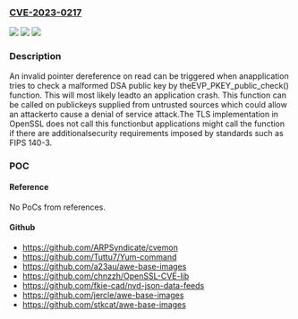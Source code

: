 ### [CVE-2023-0217](https://cve.mitre.org/cgi-bin/cvename.cgi?name=CVE-2023-0217)
![](https://img.shields.io/static/v1?label=Product&message=OpenSSL&color=blue)
![](https://img.shields.io/static/v1?label=Version&message=3.0.0%3C%203.0.8%20&color=brighgreen)
![](https://img.shields.io/static/v1?label=Vulnerability&message=invalid%20pointer%20dereference&color=brighgreen)

### Description

An invalid pointer dereference on read can be triggered when anapplication tries to check a malformed DSA public key by theEVP_PKEY_public_check() function. This will most likely leadto an application crash. This function can be called on publickeys supplied from untrusted sources which could allow an attackerto cause a denial of service attack.The TLS implementation in OpenSSL does not call this functionbut applications might call the function if there are additionalsecurity requirements imposed by standards such as FIPS 140-3.

### POC

#### Reference
No PoCs from references.

#### Github
- https://github.com/ARPSyndicate/cvemon
- https://github.com/Tuttu7/Yum-command
- https://github.com/a23au/awe-base-images
- https://github.com/chnzzh/OpenSSL-CVE-lib
- https://github.com/fkie-cad/nvd-json-data-feeds
- https://github.com/jercle/awe-base-images
- https://github.com/stkcat/awe-base-images

